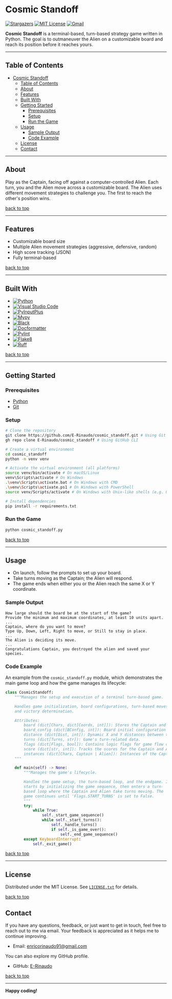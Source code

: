 # Cosmic Standoff

[![Stargazers][stars-shield]][stars-url]
[![MIT License][license-shield]][license-url]
[![Gmail][Gmail-shield]][Gmail-url]

**Cosmic Standoff** is a terminal-based, turn-based strategy game written in Python.
The goal is to outmaneuver the Alien on a customizable board and reach its position before it reaches yours.

---

## Table of Contents

- [Cosmic Standoff](#cosmic-standoff)
  - [Table of Contents](#table-of-contents)
  - [About](#about)
  - [Features](#features)
  - [Built With](#built-with)
  - [Getting Started](#getting-started)
    - [Prerequisites](#prerequisites)
    - [Setup](#setup)
    - [Run the Game](#run-the-game)
  - [Usage](#usage)
    - [Sample Output](#sample-output)
    - [Code Example](#code-example)
  - [License](#license)
  - [Contact](#contact)

---

## About

Play as the Captain, facing off against a computer-controlled Alien. Each turn, you and the Alien move across a customizable board. The Alien uses different movement strategies to challenge you. The first to reach the other's position wins.

[back to top](#cosmic-standoff)

---

## Features

- Customizable board size
- Multiple Alien movement strategies (aggressive, defensive, random)
- High score tracking (JSON)
- Fully terminal-based

[back to top](#cosmic-standoff)

---

## Built With

- [![Python][Python-badge]][Python-url]
- [![Visual Studio Code][VSCode-badge]][VSCode-url]
- [![PyInputPlus][PyInputPlus-badge]][PyInputPlus-url]
- [![Mypy][Mypy-badge]][Mypy-url]
- [![Black][Black-badge]][Black-url]
- [![Docformatter][Docformatter-badge]][Docformatter-url]
- [![Pylint][Pylint-badge]][Pylint-url]
- [![Flake8][Flake8-badge]][Flake8-url]
- [![Ruff][Ruff-badge]][Ruff-url]
  
[back to top](#cosmic-standoff)

---

## Getting Started

### Prerequisites

- [Python][Python-download]
- [Git][Git-download]
  
### Setup

```bash
# Clone the repository
git clone https://github.com/E-Rinaudo/cosmic_standoff.git # Using Git
gh repo clone E-Rinaudo/cosmic_standoff # Using GitHub CLI

# Create a virtual environment
cd cosmic_standoff
python -m venv venv

# Activate the virtual environment (all platforms)
source venv/bin/activate # On macOS/Linux
venv\Scripts\activate # On Windows
.\venv\Scripts\activate.bat # On Windows with CMD
.\venv\Scripts\activate.ps1 # On Windows with PowerShell
source venv/Scripts/activate # On Windows with Unix-like shells (e.g. Git Bash)

# Install dependencies
pip install -r requirements.txt
```

### Run the Game

```bash
python cosmic_standoff.py
```

[back to top](#cosmic-standoff)

---

## Usage

- On launch, follow the prompts to set up your board.
- Take turns moving as the Captain; the Alien will respond.
- The game ends when either you or the Alien reach the same X or Y coordinate.

### Sample Output

```text
How large should the board be at the start of the game?
Provide the minimum and maximum coordinates, at least 10 units apart.
...
Captain, where do you want to move?
Type Up, Down, Left, Right to move, or Still to stay in place.
...
The Alien is deciding its move.
...
Congratulations Captain, you destroyed the alien and saved your species.
```

### Code Example

An example from the `cosmic_standoff.py`  module, which demonstrates the main game loop and how the game manages its lifecycle:

```py
class CosmicStandoff:
    """Manages the setup and execution of a terminal turn-based game.

    Handles game initialization, board configurations, turn-based moves,
    and victory determination.

    Attributes:
        board (dict[Chars, dict[Coords, int]]): Stores the Captain and Alien's coordinates.
        board_config (dict[BConfig, int]): Board initial configuration settings.
        distance (dict[Dist, int]): Dynamic X and Y distances between the Captain and Alien.
        turns (dict[Turns, str]): Game's turn-related data.
        flags (dict[Flags, bool]): Contains logic flags for game flow control.
        score (dict[str, int]): Tracks the scores for the Captain and Alien.
        instances (dict[Chars, Captain | Alien]): Instances of the Captain and Alien classes.
    """

    def main(self) -> None:
        """Manages the game's lifecycle.

        Handles the game setup, the turn-based loop, and the endgame. It
        starts by initializing the game sequence, then enters a turn-
        based loop where the Captain and Alien take turns moving. The
        game continues until 'Flags.START_TURNS' is set to False.
        """
        try:
            while True:
                self._start_game_sequence()
                while self._start_turns():
                    self._handle_turns()
                    if self._is_game_over():
                        self._end_game_sequence()
        except KeyboardInterrupt:
            self._exit_game()
```

[back to top](#cosmic-standoff)

---

## License

Distributed under the MIT License. See [`LICENSE.txt`](LICENSE.txt) for details.

[back to top](#cosmic-standoff)

## Contact

If you have any questions, feedback, or just want to get in touch, feel free to reach out to me via email. Your feedback is appreciated as it helps me to continue improving.

- Email: <enricorinaudo91@gmail.com>  

You can also explore my GitHub profile.

- GitHub: [E-Rinaudo](https://github.com/E-Rinaudo)

[back to top](#cosmic-standoff)

---

**Happy coding!**

<!-- SHIELDS -->
[stars-shield]: https://img.shields.io/github/stars/E-Rinaudo/cosmic_standoff.svg?style=flat
[stars-url]: https://github.com/E-Rinaudo/cosmic-standoff/stargazers
[license-shield]: https://img.shields.io/github/license/E-Rinaudo/cosmic_standoff.svg?style=flat
[license-url]: https://github.com/E-Rinaudo/cosmic-standoff/blob/main/LICENSE.txt
[Gmail-shield]: https://img.shields.io/badge/Gmail-D14836?style=flat&logo=gmail&logoColor=white
[Gmail-url]: mailto:enricorinaudo91@gmail.com

<!-- BADGES -->
[Python-badge]: https://img.shields.io/badge/python-3670A0?logo=python&logoColor=ffdd54&style=flat
[Python-url]: https://docs.python.org/3/
[VSCode-badge]: https://img.shields.io/badge/Visual%20Studio%20Code-007ACC?logo=visualstudiocode&logoColor=fff&style=flat
[VSCode-url]: https://code.visualstudio.com/docs
[PyInputPlus-badge]:https://img.shields.io/badge/PyInputPlus-4caf50?logo=python&logoColor=ffdd54&style=flat
[PyInputPlus-url]: https://pyinputplus.readthedocs.io/en/latest/
[Mypy-badge]: https://img.shields.io/badge/mypy-checked-blue?style=flat
[Mypy-url]: https://mypy.readthedocs.io/
[Black-badge]: https://img.shields.io/badge/code%20style-black-000000.svg
[Black-url]: https://black.readthedocs.io/en/stable/
[Pylint-badge]: https://img.shields.io/badge/linting-pylint-yellowgreen?style=flat
[Pylint-url]: https://pylint.readthedocs.io/
[Ruff-badge]: https://img.shields.io/endpoint?url=https://raw.githubusercontent.com/astral-sh/ruff/main/assets/badge/v2.json
[Ruff-url]: https://docs.astral.sh/ruff/tutorial/
[Flake8-badge]: https://img.shields.io/badge/linting-flake8-blue?style=flat
[Flake8-url]: https://flake8.pycqa.org/en/latest/
[Docformatter-badge]: https://img.shields.io/badge/formatter-docformatter-fedcba.svg
[Docformatter-url]: https://github.com/PyCQA/docformatter

<!-- PREREQUISITES LINKS -->
[Python-download]: https://www.python.org/downloads/
[Git-download]: https://git-scm.com
